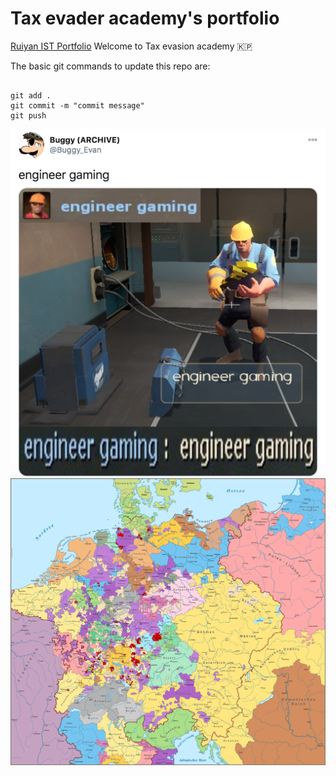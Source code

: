 # Tax evader academy's portfolio
[Ruiyan IST Portfolio](https://github.com/FiveRandomDollars/ist-portfolio-ruiyan8)
Welcome to Tax evasion academy :north_korea:

The basic git commands to update this repo are:
```

git add .
git commit -m "commit message"
git push
```

![Tux](b79.png)
![Tux](holy-roman.png)
